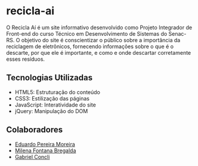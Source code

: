 # recicla-ai

O Recicla Aí é um site informativo desenvolvido como Projeto Integrador de Front-end do curso Técnico em Desenvolvimento de Sistemas do Senac-RS. O objetivo do site é conscientizar o público sobre a importância da reciclagem de eletrônicos, fornecendo informações sobre o que é o descarte, por que ele é importante, e como e onde descartar corretamente esses resíduos.

## Tecnologias Utilizadas

- HTML5: Estruturação do conteúdo
- CSS3: Estilização das páginas
- JavaScript: Interatividade do site
- jQuery: Manipulação do DOM

## Colaboradores

- [Eduardo Pereira Moreira](https://github.com/ProfBlack3342)
- [Milena Fontana Bregalda](https://github.com/milenabregalda)
- [Gabriel Concli](https://github.com/gconcli)
